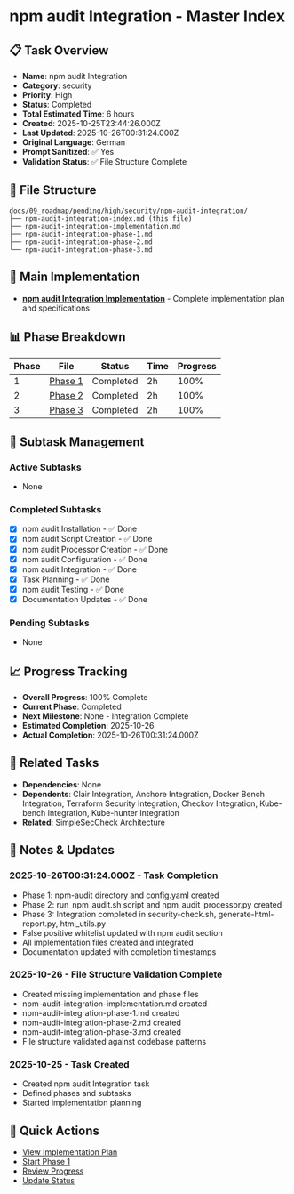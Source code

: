 # npm audit Integration - Master Index

## 📋 Task Overview
- **Name**: npm audit Integration
- **Category**: security
- **Priority**: High
- **Status**: Completed
- **Total Estimated Time**: 6 hours
- **Created**: 2025-10-25T23:44:26.000Z
- **Last Updated**: 2025-10-26T00:31:24.000Z
- **Original Language**: German
- **Prompt Sanitized**: ✅ Yes
- **Validation Status**: ✅ File Structure Complete

## 📁 File Structure
```
docs/09_roadmap/pending/high/security/npm-audit-integration/
├── npm-audit-integration-index.md (this file)
├── npm-audit-integration-implementation.md
├── npm-audit-integration-phase-1.md
├── npm-audit-integration-phase-2.md
└── npm-audit-integration-phase-3.md
```

## 🎯 Main Implementation
- **[npm audit Integration Implementation](./npm-audit-integration-implementation.md)** - Complete implementation plan and specifications

## 📊 Phase Breakdown
| Phase | File | Status | Time | Progress |
|-------|------|--------|------|----------|
| 1 | [Phase 1](./npm-audit-integration-phase-1.md) | Completed | 2h | 100% |
| 2 | [Phase 2](./npm-audit-integration-phase-2.md) | Completed | 2h | 100% |
| 3 | [Phase 3](./npm-audit-integration-phase-3.md) | Completed | 2h | 100% |

## 🔄 Subtask Management
### Active Subtasks
- None

### Completed Subtasks
- [x] npm audit Installation - ✅ Done
- [x] npm audit Script Creation - ✅ Done
- [x] npm audit Processor Creation - ✅ Done
- [x] npm audit Configuration - ✅ Done
- [x] npm audit Integration - ✅ Done
- [x] Task Planning - ✅ Done
- [x] npm audit Testing - ✅ Done
- [x] Documentation Updates - ✅ Done

### Pending Subtasks
- None

## 📈 Progress Tracking
- **Overall Progress**: 100% Complete
- **Current Phase**: Completed
- **Next Milestone**: None - Integration Complete
- **Estimated Completion**: 2025-10-26
- **Actual Completion**: 2025-10-26T00:31:24.000Z

## 🔗 Related Tasks
- **Dependencies**: None
- **Dependents**: Clair Integration, Anchore Integration, Docker Bench Integration, Terraform Security Integration, Checkov Integration, Kube-bench Integration, Kube-hunter Integration
- **Related**: SimpleSecCheck Architecture

## 📝 Notes & Updates
### 2025-10-26T00:31:24.000Z - Task Completion
- Phase 1: npm-audit directory and config.yaml created
- Phase 2: run_npm_audit.sh script and npm_audit_processor.py created
- Phase 3: Integration completed in security-check.sh, generate-html-report.py, html_utils.py
- False positive whitelist updated with npm audit section
- All implementation files created and integrated
- Documentation updated with completion timestamps

### 2025-10-26 - File Structure Validation Complete
- Created missing implementation and phase files
- npm-audit-integration-implementation.md created
- npm-audit-integration-phase-1.md created
- npm-audit-integration-phase-2.md created  
- npm-audit-integration-phase-3.md created
- File structure validated against codebase patterns

### 2025-10-25 - Task Created
- Created npm audit Integration task
- Defined phases and subtasks
- Started implementation planning

## 🚀 Quick Actions
- [View Implementation Plan](./npm-audit-integration-implementation.md)
- [Start Phase 1](./npm-audit-integration-phase-1.md)
- [Review Progress](#progress-tracking)
- [Update Status](#notes--updates)
